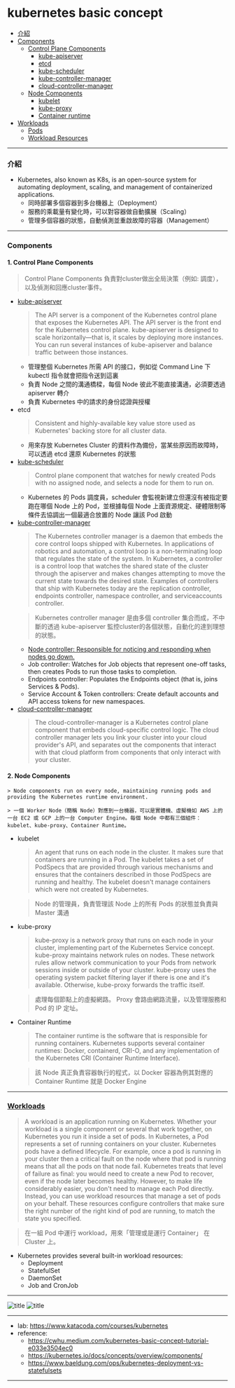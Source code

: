 # kubernetes basic concept
- <a href="#introduction">介紹</a>
- <a href="#components">Components</a>
  - <a href="#control-plane-components">Control Plane Components</a>
    - <a href="#kube-apiserver">kube-apiserver</a>
    - <a href="#etcd">etcd</a>
    - <a href="#kube-scheduler">kube-scheduler</a>
    - <a href="#kube-controller-manager">kube-controller-manager</a>
    - <a href="#cloud-controller-manager">cloud-controller-manager</a>
  - <a href="#node-components">Node Components</a> 
    - <a href="#kubelet">kubelet</a>
    - <a href="#kube-proxy">kube-proxy</a>
    - <a href="#container-runtime">Container runtime</a>
- <a href="#workloads">Workloads</a>
  - <a href="#pods">Pods</a>
  - <a href="#workload-resources">Workload Resources</a>
  
-------------

### <div id="introduction">介紹</div>

- Kubernetes, also known as K8s, is an open-source system for automating deployment, scaling, and management of containerized applications.
    - 同時部署多個容器到多台機器上（Deployment）
    - 服務的乘載量有變化時，可以對容器做自動擴展（Scaling）
    - 管理多個容器的狀態，自動偵測並重啟故障的容器（Management）

-------

### <div id="components">Components</div>

#### <div id="control-plane-components">1. Control Plane Components</div>

> Control Plane Components 負責對cluster做出全局決策（例如: 調度），以及偵測和回應cluster事件。

- <div id="kube-apiserver"><a href="https://kubernetes.io/docs/reference/command-line-tools-reference/kube-apiserver/">kube-apiserver</a></div>

    > The API server is a component of the Kubernetes control plane that exposes the Kubernetes API. The API server is the front end for the Kubernetes control plane. kube-apiserver is designed to scale horizontally—that is, it scales by deploying more instances. You can run several instances of kube-apiserver and balance traffic between those instances.
  - 管理整個 Kubernetes 所需 API 的接口，例如從 Command Line 下 kubectl 指令就會把指令送到這裏
  - 負責 Node 之間的溝通橋樑，每個 Node 彼此不能直接溝通，必須要透過 apiserver 轉介
  - 負責 Kubernetes 中的請求的身份認證與授權


- <div id="etcd">etcd</div>

    > Consistent and highly-available key value store used as Kubernetes' backing store for all cluster data.
  - 用來存放 Kubernetes Cluster 的資料作為備份，當某些原因而故障時，可以透過 etcd 還原 Kubernetes 的狀態


- <div id="kube-scheduler"><a href="https://kubernetes.io/docs/reference/command-line-tools-reference/kube-scheduler/">kube-scheduler</a></div>

    > Control plane component that watches for newly created Pods with no assigned node, and selects a node for them to run on.
  - Kubernetes 的 Pods 調度員，scheduler 會監視新建立但還沒有被指定要跑在哪個 Node 上的 Pod，並根據每個 Node 上面資源規定、硬體限制等條件去協調出一個最適合放置的 Node 讓該 Pod 啟動
  

- <div id="kube-controller-manager"><a href="https://kubernetes.io/docs/reference/command-line-tools-reference/kube-controller-manager/">kube-controller-manager</a></div>

  > The Kubernetes controller manager is a daemon that embeds the core control loops shipped with Kubernetes. In applications of robotics and automation, a control loop is a non-terminating loop that regulates the state of the system. In Kubernetes, a controller is a control loop that watches the shared state of the cluster through the apiserver and makes changes attempting to move the current state towards the desired state. Examples of controllers that ship with Kubernetes today are the replication controller, endpoints controller, namespace controller, and serviceaccounts controller.

  > Kubernetes controller manager 是由多個 controller 集合而成，不中斷的透過 kube-apiserver 監控cluster的各個狀態，自動化的達到理想的狀態。

  - <a href="https://kubernetes.io/docs/concepts/architecture/nodes/#node-controller"> Node controller: Responsible for noticing and responding when nodes go down. </a>
  - Job controller: Watches for Job objects that represent one-off tasks, then creates Pods to run those tasks to completion.
  - Endpoints controller: Populates the Endpoints object (that is, joins Services & Pods).
  - Service Account & Token controllers: Create default accounts and API access tokens for new namespaces.
  

- <div id="cloud-controller-manager"><a href="https://kubernetes.io/docs/concepts/architecture/cloud-controller/">cloud-controller-manager</a></div>

  > The cloud-controller-manager is a Kubernetes control plane component that embeds cloud-specific control logic. The cloud controller manager lets you link your cluster into your cloud provider's API, and separates out the components that interact with that cloud platform from components that only interact with your cluster.


#### <div id="node-components">2. Node Components</div>

    > Node components run on every node, maintaining running pods and providing the Kubernetes runtime environment.

    > 一個 Worker Node（簡稱 Node）對應到一台機器，可以是實體機、虛擬機如 AWS 上的一台 EC2 或 GCP 上的一台 Computer Engine。每個 Node 中都有三個組件：kubelet、kube-proxy、Container Runtime。


- <div id="kubelet">kubelet</div>

    > An agent that runs on each node in the cluster. It makes sure that containers are running in a Pod. 
      The kubelet takes a set of PodSpecs that are provided through various mechanisms and ensures that the containers described in those PodSpecs are running and healthy. 
      The kubelet doesn't manage containers which were not created by Kubernetes.

    > Node 的管理員，負責管理該 Node 上的所有 Pods 的狀態並負責與 Master 溝通


- <div id="kube-proxy">kube-proxy</div>

    > kube-proxy is a network proxy that runs on each node in your cluster, implementing part of the Kubernetes Service concept.
      kube-proxy maintains network rules on nodes. These network rules allow network communication to your Pods from network sessions inside or outside of your cluster.
      kube-proxy uses the operating system packet filtering layer if there is one and it's available. Otherwise, kube-proxy forwards the traffic itself.

    > 處理每個節點上的虛擬網路。 Proxy 會路由網路流量，以及管理服務和 Pod 的 IP 定址。


- <div id="container-runtime">Container Runtime</div>
 
    > The container runtime is the software that is responsible for running containers.
      Kubernetes supports several container runtimes: Docker, containerd, CRI-O, and any implementation of the Kubernetes CRI (Container Runtime Interface).

    > 該 Node 真正負責容器執行的程式，以 Docker 容器為例其對應的 Container Runtime 就是 Docker Engine


-------

### <div id="workloads"><a href="https://kubernetes.io/docs/concepts/workloads">Workloads</a></div>

> A workload is an application running on Kubernetes. Whether your workload is a single component or several that work together, on Kubernetes you run it inside a set of pods. In Kubernetes, a Pod represents a set of running containers on your cluster.
  Kubernetes pods have a defined lifecycle. For example, once a pod is running in your cluster then a critical fault on the node where that pod is running means that all the pods on that node fail. Kubernetes treats that level of failure as final: you would need to create a new Pod to recover, even if the node later becomes healthy.
  However, to make life considerably easier, you don't need to manage each Pod directly. Instead, you can use workload resources that manage a set of pods on your behalf. These resources configure controllers that make sure the right number of the right kind of pod are running, to match the state you specified.

> 在一組 Pod 中運行 workload，用來「管理或是運行 Container」 在 Cluster 上。

- Kubernetes provides several built-in workload resources:
    - Deployment 
    - StatefulSet 
    - DaemonSet
    - Job and CronJob 


-------

![title](images/1-1.jpg)
![title](images/1-2.jpg)

-------

- lab: https://www.katacoda.com/courses/kubernetes
- reference: 
    - https://cwhu.medium.com/kubernetes-basic-concept-tutorial-e033e3504ec0
    - https://kubernetes.io/docs/concepts/overview/components/
    - https://www.baeldung.com/ops/kubernetes-deployment-vs-statefulsets

-------









